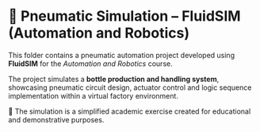 # 🧰 Pneumatic Simulation – FluidSIM (Automation and Robotics)

This folder contains a pneumatic automation project developed using **FluidSIM** for the *Automation and Robotics* course.

The project simulates a **bottle production and handling system**, showcasing pneumatic circuit design, actuator control and logic sequence implementation within a virtual factory environment.

📂 The simulation is a simplified academic exercise created for educational and demonstrative purposes.
